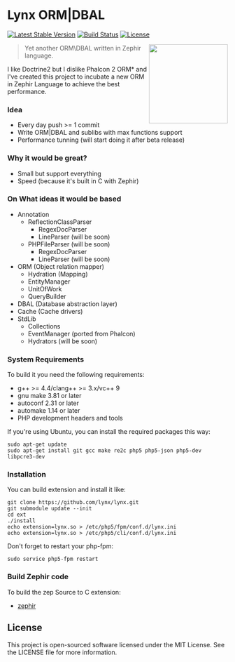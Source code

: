 Lynx ORM|DBAL
=============
[![Latest Stable Version](https://poser.pugx.org/lynx/lynx/v/stable.svg)](https://packagist.org/packages/lynx/lynx)
[![Build Status](https://travis-ci.org/lynx/lynx.svg)](https://travis-ci.org/lynx/lynx)
[![License](https://poser.pugx.org/lynx/lynx/license.svg)](https://packagist.org/packages/lynx/lynx)

<img align="right" height="180" src="http://dmtry.me/img/logos/lynx_bnw.svg">

> Yet another ORM\DBAL written in Zephir language.

I like Doctrine2 but I dislike Phalcon 2 ORM* and I've created this project to incubate a new ORM in Zephir Language to achieve the best performance.

### Idea

* Every day push >= 1 commit
* Write ORM|DBAL and sublibs with max functions support
* Performance tunning (will start doing it after beta release)

### Why it would be great?

* Small but support everything
* Speed (because it's built in C with Zephir)

### On What ideas it would be based

* Annotation
	* ReflectionClassParser
		* RegexDocParser
		* LineParser (will be soon)
	* PHPFileParser (will be soon)
		* RegexDocParser
		* LineParser (will be soon)
* ORM (Object relation mapper)
	* Hydration (Mapping)
    * EntityManager
    * UnitOfWork
    * QueryBuilder
* DBAL (Database abstraction layer)
* Cache (Cache drivers)
* StdLib
	* Collections
	* EventManager (ported from Phalcon)
	* Hydrators (will be soon)

### System Requirements

To build it you need the following requirements:

* g++ >= 4.4/clang++ >= 3.x/vc++ 9
* gnu make 3.81 or later
* autoconf 2.31 or later
* automake 1.14 or later
* PHP development headers and tools

If you're using Ubuntu, you can install the required packages this way:

```
sudo apt-get update
sudo apt-get install git gcc make re2c php5 php5-json php5-dev libpcre3-dev
```

### Installation

You can build extension and install it like:

```
git clone https://github.com/lynx/lynx.git
git submodule update --init
cd ext
./install
echo extension=lynx.so > /etc/php5/fpm/conf.d/lynx.ini
echo extension=lynx.so > /etc/php5/cli/conf.d/lynx.ini
```

Don't forget to restart your php-fpm:
```
sudo service php5-fpm restart
```

### Build Zephir code

To build the zep Source to C extension:
* [zephir](https://github.com/phalcon/zephir)

License
-------
This project is open-sourced software licensed under the MIT License. See the LICENSE file for more information.